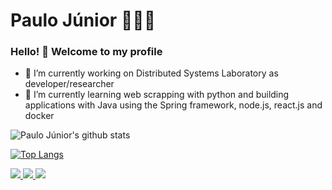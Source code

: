 # Paulo Júnior 👨‍💻🔥

### Hello! 👋 Welcome to my profile

- 🔭 I’m currently working on Distributed Systems Laboratory as developer/researcher
- 🌱 I’m currently learning web scrapping with python and building applications with Java using the Spring framework, node.js, react.js and docker

![Paulo Júnior's github stats](https://github-readme-stats.vercel.app/api?username=paulojuniore&show_icons=true&count_private=true)

[![Top Langs](https://github-readme-stats.vercel.app/api/top-langs/?username=paulojuniore&layout=compact)](https://github.com/anuraghazra/github-readme-stats?exclude_repo=MachineLearningStudies,DataScienceStudies)

<a href="https://github.com/paulojuniore">
 <img src="https://img.shields.io/github/followers/paulojuniore?style=social"/>
</a>

<a href="https://www.linkedin.com/in/paulo-juniore">
 <img src="https://img.shields.io/static/v1?label=&message=LinkedIn&color=blue&style=flat-square&logo=LINKEDIN"/>
</a>

<a href="mailto:paulo.junior@ccc.ufcg.edu.br">
 <img src="https://img.shields.io/badge/-Mail-c14438?style=flat-square&logo=Gmail&logoColor=white"/>
</a>
